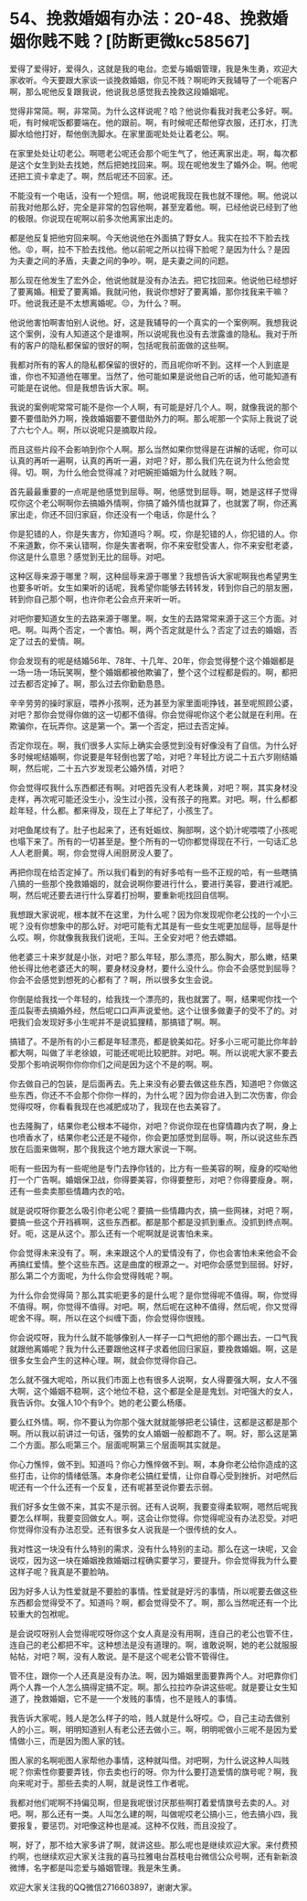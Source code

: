 # 54、挽救婚姻有办法：20-48、挽救婚姻你贱不贱？[防断更微kc58567]

爱得了爱得好，爱得久，这就是我的电台。恋爱与婚姻管理，我是朱生勇，欢迎大家收听。今天要跟大家谈一谈挽救婚姻，你见不贱？啊呃昨天我辅导了一个呃客户啊，那么呢他反复跟我说，他说我总感觉我去挽救这段婚姻呢。

觉得非常简。啊，非常简。为什么这样说呢？哈？他说你看我对我老公多好。啊。呃，有时候呢饭都要端在。他的跟前。啊，有时候呢还帮他穿衣服，还打水，打洗脚水给他打好，帮他倒洗脚水。在家里面呢处处让着老公。啊。

在家里处处让叨老公。啊嗯老公呢还会那个呃生气了，他还离家出走。啊，每次都是这个女生到处去找她，然后把她找回来。啊。现在呢他发生了婚外企。啊。他呢还把工资卡拿走了。啊，然后呢还不回家。还。

不能没有一个电话，没有一个短信。啊，他说呢我现在我也就不理他。啊。他说以前我对他那么好，完全是非常的包容他啊，甚至宠着他。啊，已经他说已经到了他的极限。你说现在呢啊以前多次他离家出走的。

都是他反复把他穷回来啊。今天他说他在外面搞了野女人。我实在拉不下脸去找他。😡，啊，拉不下脸去找他。他以前呢之所以拉得下脸呢？是因为什么？是因为夫妻之间的矛盾，夫妻之间的争吵。啊，是夫妻之间的问题。

那么现在他发生了宏外企，他说他就是没有办法去。把它找回来。他说他已经想好了要离婚。相爱了要离婚。我就问他，我说你想好了要离婚，那你找我来干嘛？吓。他说我还是不太想离婚呢。😔，为什么？啊。

他说他害怕啊害怕别人说他。好，这是我辅导的一个真实的一个案例啊。我想我说这个案例，没有人知道这个是谁啊，所以说呢我也没有去泄露谁的隐私。我对于所有的客户的隐私都保留的很好的啊，包括呢我前面做的这些啊。

我都对所有的客人的隐私都保留的很好的，而且呢你听不到。这样一个人到底是谁，你也不知道他在哪里。当然了，他可能如果是说他自己听的话，他可能知道有可能是在说他。但是我想告诉大家。啊。

我说的案例呢常常可能不是你一个人啊，有可能是好几个人。啊，就像我说的那个要不要借助外力啊，挽救婚姻要不要借助外力的啊。那么呢那一个实际上我说了说了六七个人。啊，所以说呢只是摘取片段。

而且这些片段不会影响到你个人啊。那么当然如果你觉得是在讲解的话呢，你可以认真的再听一遍啊，认真的再听一遍，对吧？好，那么我们先在说为什么他会觉得。切。啊，为什么他会觉得减？对吧婉拒婚姻为什么就贱？啊。

首先最最重要的一点呢是他感觉到屈辱。啊，他感觉到屈辱。啊，她是这样子觉得哎你这个老公啊啊你去搞婚外情啊，你搞了婚外情也就算了，也就罢了啊，你还离家出走，你还不回归家庭，你还没有一个电话，你是什么？

你是犯错的人，你是失害方，你知道吗？啊。哎，你是犯错的人，你犯错的人。你不来道歉，你不来认错啊，你是失害者啊，你不来安慰受害人，你不来安慰老婆，你这是什么意思？感觉到无比的屈辱。对吧。

这种区辱来源于哪里？啊，这种屈辱来源于哪里？我想告诉大家呢啊我也希望男生也要多听听。女生如果听的话呢，我希望你能够去转转发，转到你自己的朋友圈，转到你自己那个啊，也许你老公会点开来听一听。

对吧你要知道女生的去路来源于哪里。啊，女生的去路常常来源于这三个方面。对吧。啊。叫两个否定，一个害怕。啊，两个否定就是什么？否定了过去的婚姻，否定了过去的爱情。啊。

你会发现有的呢是结婚56年、78年、十几年、20年，你会觉得整个这个婚姻都是一场一场一场玩笑啊，整个婚姻都被他欺骗了，整个这个过程都是假的。啊，都把过去都否定掉了。啊，那么过去你勤勤恳恳。

辛辛劳劳的操时家庭，喂养小孩啊，还为甚至为家里面呃挣钱，甚至呢照顾公婆，对吧？那你会觉得你做的这一切都不值得。你会觉得呢你这个老公就是在利用。在欺骗你，在玩弄你。这是第一个。第一个否定，把过去否定掉。

否定你现在。啊，我们很多人实际上确实会感觉到没有好像没有了自信。为什么好多时候呢结婚啊，你说要是年轻倒也罢了哈，对吧？年轻比方说二十五六岁刚结婚啊，然后呢，二十五六岁发现老公婚外情，对吧？

你会觉得哎我什么东西都还有啊。对吧首先没有人老珠黄，对吧？啊，其实身材没走样，再次呢可能还没生小，没生过小孩，没有孩子的拖累。对吧。啊，什么都都趁年轻，什么都。都来得及，现在上了年纪了，小孩生了。

对吧鱼尾纹有了。肚子也起来了，还有妊娠纹、胸部啊，这个奶汁呢喂喂了小孩呢也塌下来了。所有的一切甚至是。整个所有的一切你都觉得现在不行，一句话汇总人人老厨黄。啊，你会觉得人闹厨房没人要了。

再把你现在给否定掉了。所以我们看到的有好多哈有一些不正规的哈，有一些瞎搞八搞的一些那个挽救婚姻的，就会说啊你要进行什么，要进行美容，要进行减肥。啊，然后呢还要去进行什么穿着打扮啊，要重新呃找回自信啊。

我想跟大家说呢，根本就不在这里，为什么呢？因为你发现呢你老公找的一个小三呢？没有你想象中的那么好。对吧可能有尤其是有一些女生呢更加屈辱，屈辱是什么哎。啊，你就像我我我们说呃，王叫。王全安对吧？他去嫖娼。

他老婆三十来岁就是小张，对吧？那么年轻，那么漂亮，那么胸大，那么嫩，结果他长得比他老婆还大的啊，要身材没身材，要什么没什么。你会不会感觉到屈辱？你会不会感觉到想死的心都有了？啊，所以很多女生会说。

你倒是给我找一个年轻的，给我找一个漂亮的，我也就罢了。啊，结果呢你找一个歪瓜裂枣去搞婚外经，然后呢口口声声说爱他。这个让很多做妻子的受不了的。对吧我们会发现好多小生呢并不是说狐狸精，那搞错了啊。啊。

搞错了。不是所有的小三都是年轻漂亮，都是貌美如花。好多小三呢可能比你年龄都大啊，叫做了半老徐娘，可能还呢呃比较肥胖。对吧。啊。所以说呢大家不要去受那个影响说啊你你你你们之间是因为这个不是的啊。啊。

你去做自己的包装，是后面再去。先上来没有必要去做这些东西，知道吧？你做这些东西，你还不不会那个你你一样的，为什么呢？因为你会进入到二次伤害，你会觉得哎呀，你看看我现在也减肥成功了，我现在也去美容了。

也去隆胸了，结果你老公根本不碰你，对吧？你说你现在也穿情趣内衣了啊，身上也喷香水了，结果你老公还是不碰你，你会更加感觉到屈辱。啊，所以说这些东西放在后面来做啊，那个我我这个地方跟大家说一下啊。

呃有一些因为有一些呢他是专门去挣你钱的，比方有一些美容的啊，瘦身的哎呦他打一个广告啊。婚姻保卫战，你得要美容，你得要整形，对吧？你得要瘦身。啊，还有一些卖卖那些情趣内衣的哈。

就是说哎呀你要怎么吸引你老公呢？要搞一些情趣内衣，搞一些网袜，对吧？啊，要搞一些这个开裆裤啊，这些东西都。都是那个都是没抓到重点。没抓到终点啊。好。呃，这是从这个。那么还有一个呢啊就是说害怕未来。

你会觉得未来没有了。啊，未来跟这个人的爱情没有了，你也会害怕未来他会不会再搞红爱情。整个这些东西。这是曲度的根源之一。对吧你会感觉到屈弱。好好，那么第二个方面呢，为什么你会觉得贱呢？啊。

为什么你会觉得简？那么其实呃更多的是什么呢？是你觉得呢不值得。啊，你觉得不值得。啊，你觉得不值得。对吧。啊，然后呢在这种不值得，然后呢，你又觉得呢舍不得。啊，所以在这个纠缠下面，你会觉得你很贱。

你会说哎呀，我为什么就不能够像别人一样子一口气把他的那个踢出去，一口气我就跟他离婚呢？我为什么还要跟他这样子求着他回归家庭，要挽救婚姻。啊，这是很多女生会产生的这种心理。啊，就会你觉得你自己。

怎么就不强大呢哈，所以我们市面上也有很多人说啊，女人得要强大啊，女人不强大啊，这个婚姻不稳啊，这个地位不稳，这个都是全是是鬼划。对吧强大的女人，我告诉你。女强人10个有9个。她的老公要么杨痿。

要么红外情。啊，你不要认为你那个强大就就能够把老公镇住，这都是这都是那个啊。所以我以前讲过一句话，强势的女人婚姻一般都跑不了。啊。好，那么这是第二个方面。那么呃第三个。层面呢啊第三个层面啊其实就是。

你心力憔悴，做不到。知道吗？你心力憔悴做不到。啊，本身你老公给你造成的这些打击，让你的情绪低落。本身你老公搞红爱情，让你自尊心受到挫折。对吧然后呢还有一个什么还有一个反复，还有呢甚至说你要去示弱。

我们好多女生做不来，其实不是示弱。还有人说啊，我要变得柔软啊，嗯然后呢我要怎么样啊，我要变回做女人。啊，这会让你觉得。你觉得呢没有办法忍受。对吧你觉得你没有办法忍受。还有很多女人说我是一个很传统的女人。

我对性这一块没有什么特别的需求，没有什么特别的主动。那么在这一块呢，又会说哎，因为这一块在婚姻挽救婚姻过程确实要学习，要提升。你会觉得我为什么要这样子呢？我真是不要脸呐。

因为好多人认为性爱就是不要脸的事情。性爱就是好污的事情，所以呢要去做这些东西都会觉得受不了。知道吗？啊，都会觉得受不了。啊，那么当然呢还有一个比较重大的包袱呢。

是会说哎呀别人会觉得呢哎呀你这个女人真是没有用啊，连自己的老公也管不住，连自己的老公都把不牢。这种想法是没有道理的。啊，谁敢说啊，她的老公就服服帖帖，对吧？啊，没有人敢说。是不是这个呢老公管不管得住。

管不住，跟你一个人还真是没有办法。啊，因为婚姻里面要靠两个人。对吧靠你们两个人靠一个人怎么搞得定搞不定。啊。那么拉拉咋杂讲这些呢。就是要让女生知道了，挽救婚姻，它不是一一个发贱的事情，也不是贱人的事情。

我告诉大家呢，贱人是怎么样子的哈，贱人就是什么呀哎。😊，自己主动去做别人的小三。啊，明明知道别人有老公还去做小三。啊，明明呢做小三呢不是因为爱情做小三，而是因为图人家的钱。

图人家的名啊呃图人家帮他办事情，这种就叫借。对吧啊，为什么说这种人叫贱呢？你索性你要要弄钱，你去卖也行的呀。你为什么要打造爱情的旗号呢？啊，我向来呢对于。那些去卖的人啊，就是说性工作者呢。

我都对他们呢啊不持偏见啊，但是我呢很讨厌那些啊打着爱情旗号去卖的人。对吧。啊，那么还有一类。人叫怎么建的啊，叫做呢哎老公搞小三，他去搞小四，我要报复，要惩罚。对吧像这种也是减。这种不仅贱，而且没投了。

啊，好了，那不给大家多讲了啊，就讲这些。那么呢也是继续欢迎大家。来付费预约啊，也继续欢迎大家关注我的喜马拉雅电台荔枝电台微信公众号啊，还有新新浪微博，名字都是叫恋爱与婚姻管理。我是朱生勇。

欢迎大家关注我的QQ微信2716603897，谢谢大家。